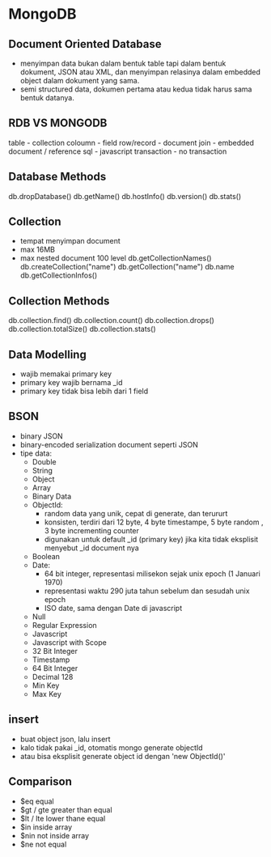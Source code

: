 # MongoDB

## Document Oriented Database
- menyimpan data bukan dalam bentuk table tapi dalam bentuk dokument, JSON atau XML, dan menyimpan relasinya dalam embedded object dalam dokument yang sama.
- semi structured data, dokumen pertama atau kedua tidak harus sama bentuk datanya.

## RDB VS MONGODB
table - collection
coloumn - field
row/record - document
join - embedded document / reference
sql - javascript
transaction - no transaction

## Database Methods
db.dropDatabase()
db.getName()
db.hostInfo()
db.version()
db.stats()

## Collection
- tempat menyimpan document
- max 16MB
- max nested document 100 level
db.getCollectionNames()
db.createCollection("name")
db.getCollection("name")
db.name 
db.getCollectionInfos()

## Collection Methods
db.collection.find()
db.collection.count()
db.collection.drops()
db.collection.totalSize()
db.collection.stats()

## Data Modelling
- wajib memakai primary key
- primary key wajib bernama _id
- primary key tidak bisa lebih dari 1 field

## BSON
- binary JSON
- binary-encoded serialization document seperti JSON
- tipe data: 
  - Double
  - String
  - Object
  - Array
  - Binary Data
  - ObjectId: 
      - random data yang unik, cepat di generate, dan terururt
      - konsisten, terdiri dari 12 byte, 4 byte timestampe, 5 byte random , 3 byte incrementing counter
      - digunakan untuk default _id (primary key) jika kita  tidak eksplisit menyebut _id document nya
  - Boolean
  - Date: 
      - 64 bit integer, representasi milisekon sejak unix epoch (1 Januari 1970)
      - representasi waktu 290 juta tahun sebelum dan sesudah unix epoch
      - ISO date, sama dengan Date di javascript
  - Null
  - Regular Expression
  - Javascript
  - Javascript with Scope
  - 32 Bit Integer
  - Timestamp
  - 64 Bit Integer
  - Decimal 128
  - Min Key
  - Max Key


## insert
- buat object json, lalu insert
- kalo tidak pakai _id, otomatis mongo generate objectId
- atau bisa eksplisit generate object id dengan 'new ObjectId()'


## Comparison
- $eq equal
- $gt / gte greater than equal
- $lt / lte lower thane equal
- $in inside array
- $nin not inside array
- $ne not equal

